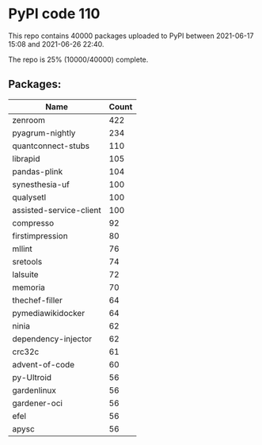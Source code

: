 # PyPI code 110

This repo contains 40000 packages uploaded to PyPI between 
2021-06-17 15:08 and 2021-06-26 22:40.

The repo is 25% (10000/40000) complete.

## Packages:

| Name  | Count |
| ----- | ----- |
| zenroom | 422 |
| pyagrum-nightly | 234 |
| quantconnect-stubs | 110 |
| librapid | 105 |
| pandas-plink | 104 |
| synesthesia-uf | 100 |
| qualysetl | 100 |
| assisted-service-client | 100 |
| compresso | 92 |
| firstimpression | 80 |
| mllint | 76 |
| sretools | 74 |
| lalsuite | 72 |
| memoria | 70 |
| thechef-filler | 64 |
| pymediawikidocker | 64 |
| ninia | 62 |
| dependency-injector | 62 |
| crc32c | 61 |
| advent-of-code | 60 |
| py-Ultroid | 56 |
| gardenlinux | 56 |
| gardener-oci | 56 |
| efel | 56 |
| apysc | 56 |


